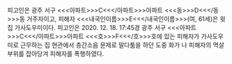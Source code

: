 피고인은 광주 서구 <<<아파트>>>C<<</아파트>>>아파트 <<<동>>>D<<</동>>>동 거주자이고, 피해자 <<<내국인이름>>>E<<</내국인이름>>>(여, 61세)은 윗집 가사도우미이다.
피고인은 2020. 12. 18. 17:45경 광주 서구 <<<아파트>>>C<<</아파트>>>아파트 <<<호>>>F<<</호>>>호에 있는 피해자가 가사도우미로 근무하는 집 현관에서 층간소음 문제로 말다툼을 하던 도중 화가 나 피해자의 멱살 부위를 잡아당겨 피해자를 폭행하였다.